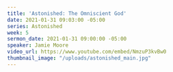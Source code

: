 ```yaml
---
title: 'Astonished: The Omniscient God'
date: 2021-01-31 09:03:00 -05:00
series: Astonished
week: 5
sermon_date: 2021-01-31 09:00:00 -05:00
speaker: Jamie Moore
video_url: https://www.youtube.com/embed/NmzuP3kvBw0
thumbnail_image: "/uploads/astonished_main.jpg"
---
```


